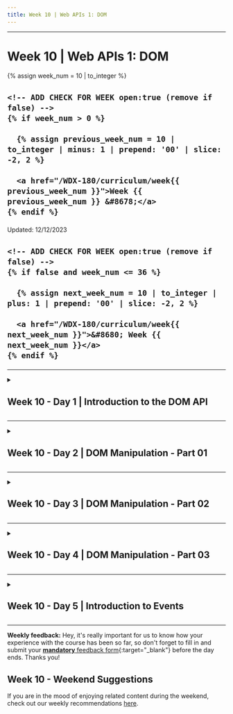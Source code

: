 ```yaml
---
title: Week 10 | Web APIs 1: DOM
---
```


<hr class="mb-0">

<h1 id="{{ Week 10-Web APIs 1: DOM | slugify }}">
  <span class="week-prefix">Week 10 |</span> Web APIs 1: DOM
</h1>

<div class="week-controls">

  {% assign week_num = 10 | to_integer %}

  <h2 class="week-controls__previous_week">

    <!-- ADD CHECK FOR WEEK open:true (remove if false) -->
    {% if week_num > 0 %}

      {% assign previous_week_num = 10 | to_integer | minus: 1 | prepend: '00' | slice: -2, 2 %}

      <a href="/WDX-180/curriculum/week{{ previous_week_num }}">Week {{ previous_week_num }} &#8678;</a>
    {% endif %}

  </h2>

  <span>Updated: 12/12/2023</span>

  <h2 class="week-controls__next_week">

    <!-- ADD CHECK FOR WEEK open:true (remove if false) -->
    {% if false and week_num <= 36 %}

      {% assign next_week_num = 10 | to_integer | plus: 1 | prepend: '00' | slice: -2, 2 %}

      <a href="/WDX-180/curriculum/week{{ next_week_num }}">&#8680; Week {{ next_week_num }}</a>
    {% endif %}

  </h2>

</div>

---

<!-- Week 10 - Day 1 | Introduction to the DOM API -->
<details markdown="1">
  <summary>
    <h2>
      <span class="summary-day">Week 10 - Day 1</span> | Introduction to the DOM API</h2>
  </summary>

### Schedule

  - [Study](#study-plan)
  - [Exercises](#exercises)
  - [Extra Resources](#extra-resources)

### Study Plan

  > "The making of good software takes time.
  > If you try to make it take less time, it will take more time."



  ![](./assets/HTML-to-DOM-Building.gif)

  - [Watch: **HTML vs DOM? Let’s debug them**](https://www.youtube.com/watch?v=J-02VNxE7lE){:target="_blank"} to understand the basic difference between these two very crucial concepts in Web Development and start building an intuition around the Document Object Model (DOM).
    - **Duration:** 5min
    - **Level:** Beginner

  - **Practice time!** Now that you know the difference between HTML and the DOM, and got a first test of working with the DOM using the `DevTools`, it's time to practice those skills and become comfortable with DOM manipulation.
    - Go through this [**document**](https://developer.chrome.com/docs/devtools/dom/){:target="_blank"} and stop at each section to practice the command or tool described in your browser.

  <!-- TODO: Integrate into the curriculum (as a Module?): https://github.com/GoogleChrome/developer.chrome.com/blob/main/site/en/docs/devtools/dom/index.md -->


  <!-- TODO: Convert interactive tutorial steps into progress steps -->



  <!-- TODO: Review + Add Practice -->


  - Watch lessons 1-7* from [**JavaScript DOM Manipulation Mastery: A Comprehensive Guide**](https://www.youtube.com/watch?v=BGkc6dKUZ84){:target="_blank"} and try to replicate as much as you can in your local environment.
    - **Duration:** 65min
    - **Level:** Intermediate

  _*up to `LESSON 8: DOM EVENT BASICS` section, around 01:04:46_

<!-- Summary -->

<!-- Exercises -->

<!-- Extra Resources -->

<!-- Sources and Attributions -->
  
</details>

<hr class="mt-1">

<!-- Week 10 - Day 2 | DOM Manipulation - Part 01 -->
<details markdown="1">
  <summary>
    <h2>
      <span class="summary-day">Week 10 - Day 2</span> | DOM Manipulation - Part 01</h2>
  </summary>

### Schedule

  - [Study](#study-plan-NN)
  - [Exercises](#exercises-NN)
  - [Extra Resources](#extra-resources-NN)

### Study Plan

  **Computer Science mini-lesson: What is "Arity"?**
  
  In computer science, `arity` is the number of arguments taken by a function:
  
  - A `nullary` function takes no arguments: `alert()`
  - A `unary` function takes one argument: `alert(1)`
  - A `binary` function takes two arguments: `alert(1,2)`
  - A `ternary` function takes three arguments: `alert(1,2,3)`
  - An `n-ary` function takes `n` arguments
  
  Source: [Wikipedia](https://en.wikipedia.org/wiki/Arity)

  ---



  [Read: **Document Object Model (DOM) Manipulation - Part 01**](../modules/javascript/web_apis/dom/manipulation/part-01/content/index.md){:target="_blank"}

### Summary

  With the examples above, you have a pretty good understanding of some basic methods that can help us manipulate HTML elements found in a webpage.

### Exercises

  **Simple Manipulation - Part 01**

  Copy the folder `curriculum/week10/exercises/simple_manipulation/` inside folder `user/week10/exercises/day02/` and complete all the challenges found inside the JavaScript file.

  **IMPORTANT:** Make sure to complete all the tasks found in the **daily Progress Sheet** and update the sheet accordingly. Once you've updated the sheet, don't forget to `commit` and `push`. The progress draft sheet for this day is: **/user/week10/progress/progress.draft.w10.d02.csv**

  You should **NEVER** update the `draft` sheets directly, but rather work on a copy of them according to the instructions [found here](../week01/resources/PROGRESS-WORKFLOW.md).


### Extra Resources

  _(Nothing here yet. Feel free to contribute if you've found some useful resources.)_

### Sources and Attributions

  **Content is based on the following sources:**

  - [30 Days Of JavaScript: Document Object Model(DOM)](https://github.com/in-tech-gration/30-Days-Of-JavaScript/blob/master/21_Day_DOM/21_day_dom.md){:target="_blank"} [(Permalink)](https://github.com/in-tech-gration/30-Days-Of-JavaScript/blob/55d8e3dbc0410d64c1dc3ea5915e015a7950cf2a/21_Day_DOM/21_day_dom.md){:target="_blank"}

  Don't forget to star this awesome [repo](https://github.com/Asabeneh/30-Days-Of-JavaScript){:target="_blank"}!
  
</details>

<hr class="mt-1">

<!-- Week 10 - Day 3 | DOM Manipulation - Part 02 -->
<details markdown="1">
  <summary>
    <h2>
      <span class="summary-day">Week 10 - Day 3</span> | DOM Manipulation - Part 02</h2>
  </summary>

### Schedule

  - [Study](#study-plan-NN)
  - [Exercises](#exercises-NN)
  - [Extra Resources](#extra-resources-NN)

### Study Plan

  [Read **Document Object Model (DOM) Manipulation - Part 02**](../modules/javascript/web_apis/dom/manipulation/part-02/content/index.md){:target="_blank"}

### Summary

  🌕 Now,  you are fully charged with a super power, you have completed the most important and challenging part of the challenge and in general JavaScript. You learned DOM and now you have the capability to build and develop applications. Now do some exercises for your brain and for your muscle.

### Exercises

  **Simple Manipulation - Part 02**

  In this exercise, we want you to copy the folder (`simple_manipulation/`) with the files you've submitted for the exercise from Part 01, and complete the task found below:

  > _(if you have not done the previous exercise, now is a good time to do so!)_



  1. Loop through the nodeList and get the text content of each paragraph
  2. Set a text content to paragraph the fourth paragraph,**_Fourth Paragraph_**
  3. Change stye of each paragraph using JavaScript(eg. color, background, border, font-size, font-family)
  4. Select all paragraphs and loop through each element and give the first and third paragraph a color of green, and the second and the fourth paragraph a red color
  5. Set text content, id and class to each paragraph

  **DOM Mini Project**

  Copy the folder `curriculum/week10/exercises/dom_mini_project/` inside folder `user/week10/exercises/day03/` and complete all the challenges found below. Apply all the styles and functionality using JavaScript only.

  1. The year color is changing every 1 second
  2. The date and time background color is changing every on seconds
  3. 'Done' challenges has background green
  4. 'Ongoing' challenges has background yellow
  5. 'Coming' challenges have background red

  The result should be as 

  ![Project 1](./assets/dom_mini_project_challenge.gif)

  **IMPORTANT:** Make sure to complete all the tasks found in the **daily Progress Sheet** and update the sheet accordingly. Once you've updated the sheet, don't forget to `commit` and `push`. The progress draft sheet for this day is: **/user/week10/progress/progress.draft.w10.d03.csv**

  You should **NEVER** update the `draft` sheets directly, but rather work on a copy of them according to the instructions [found here](../week01/resources/PROGRESS-WORKFLOW.md).


### Extra Resources

  _(Nothing here yet. Feel free to contribute if you've found some useful resources.)_

### Sources and Attributions

  **Content is based on the following sources:**

  - [30 Days Of JavaScript: Document Object Model(DOM)](https://github.com/in-tech-gration/30-Days-Of-JavaScript/blob/master/21_Day_DOM/21_day_dom.md){:target="_blank"} [(Permalink)](https://github.com/in-tech-gration/30-Days-Of-JavaScript/blob/55d8e3dbc0410d64c1dc3ea5915e015a7950cf2a/21_Day_DOM/21_day_dom.md){:target="_blank"}

  Don't forget to star this awesome [repo](https://github.com/Asabeneh/30-Days-Of-JavaScript){:target="_blank"}!
  
</details>

<hr class="mt-1">

<!-- Week 10 - Day 4 | DOM Manipulation - Part 03 -->
<details markdown="1">
  <summary>
    <h2>
      <span class="summary-day">Week 10 - Day 4</span> | DOM Manipulation - Part 03</h2>
  </summary>

### Schedule

  - [Study](#study-plan-NN)
  - [Exercises](#exercises-NN)
  - [Extra Resources](#extra-resources-NN)

### Study Plan

  [Read: **Document Object Model (DOM) Manipulation - Part 03**](../modules/javascript/web_apis/dom/manipulation/part-03/content/index.md){:target="_blank"}

### Summary

  Now, you know how to destroy a created DOM element when it is needed. You learned DOM and now you have the capability to build and develop applications. Now do some exercises for your brain and for your muscle.

### Exercises

  **Number Generator**

  Copy the folder `curriculum/week10/exercises/number_generator/` inside folder `user/week10/exercises/day04/` and compete all the challenges found below:

  - Inside the div container with class name `wrapper` on the HTML document, create **dynamically** 102 `div` container, each one containing a number from 0 to 101.
  - Append style to each number as described below:
    - Even numbers background is green
    - Odd numbers background is yellow
    - Prime numbers background is red

  The expected output should be as shown in the image below. 

  ![Number Generator](./assets/number_generators.png)

  **Countries List**

  Copy the folder `curriculum/week10/exercises/countries_list/` inside folder `user/week10/exercises/day04/` and use the countries array provided to display **dynamically** all countries as shown in the image below:

  ![World Countries List](./assets/countries_list.png)

  **Asabeneh's Challenge**

  Copy the folder `curriculum/week10/exercises/asabeneh_challenge/` inside folder `user/week10/exercises/day04/` and use the asabenehChallenges2020 array provided to display **dynamically** its content as show in the image below: 

  ![Challenge Information](./assets/dom_mini_project_challenge_info_day_2.3.gif)

  > Note: The drop down button has been created using [*details*](https://www.w3schools.com/tags/tag_details.asp){:target="_blank"} HTML element.



  **IMPORTANT:** Make sure to complete all the tasks found in the **daily Progress Sheet** and update the sheet accordingly. Once you've updated the sheet, don't forget to `commit` and `push`. The progress draft sheet for this day is: **/user/week10/progress/progress.draft.w10.d04.csv**

  You should **NEVER** update the `draft` sheets directly, but rather work on a copy of them according to the instructions [found here](../week01/resources/PROGRESS-WORKFLOW.md).


### Extra Resources

  _(Nothing here yet. Feel free to contribute if you've found some useful resources.)_

### Sources and Attributions

  **Content is based on the following sources:**

  - [30 Days Of JavaScript: Document Object Model(DOM)](https://github.com/in-tech-gration/30-Days-Of-JavaScript/blob/master/22_Day_Manipulating_DOM_object/22_day_manipulating_DOM_object.md){:target="_blank"} [(Permalink)](https://github.com/in-tech-gration/30-Days-Of-JavaScript/blob/55d8e3dbc0410d64c1dc3ea5915e015a7950cf2a/22_Day_Manipulating_DOM_object/22_day_manipulating_DOM_object.md){:target="_blank"}

  Don't forget to star this awesome [repo](https://github.com/Asabeneh/30-Days-Of-JavaScript){:target="_blank"}!
  
</details>

<hr class="mt-1">

<!-- Week 10 - Day 5 | Introduction to Events -->
<details markdown="1">
  <summary>
    <h2>
      <span class="summary-day">Week 10 - Day 5</span> | Introduction to Events</h2>
  </summary>

### Schedule

  - [Study](#study-plan)
  - [Exercises](#exercises)
  - [Extra Resources](#extra-resources)

### Study Plan

  <!-- TODO: Review + Add Practice -->


  - Watch lessons 8-9* from [**JavaScript DOM Manipulation Mastery: A Comprehensive Guide**](https://youtu.be/BGkc6dKUZ84?t=3887){:target="_blank"} and try to replicate as much as you can in your local environment.
    - **Duration:** 20min
    - **Level:** Intermediate

  _*Starting from `LESSON 8: DOM EVENT BASICS` around 01:04:46 up to the end of the video_

  ---



  - Now Let's use the `study-lenses` tool to study "Just enough DOM":

    - Sync your forked WDX-180 repo with the original repo
    - Download the changes locally by running: `git pull`
    - Run `npm run update:submodules`
    - `lenses2 curriculum/modules/javascript/denepo/inside-javascript/02-just-enough-dom`

<!-- Summary -->

<!-- Exercises -->

<!-- Extra Resources -->

<!-- Sources and Attributions -->
  
</details>


<hr class="mt-1">

**Weekly feedback:** Hey, it's really important for us to know how your experience with the course has been so far, so don't forget to fill in and submit your [**mandatory** feedback form](https://forms.gle/S6Zg3bbS2uuwsSZF9){:target="_blank"} before the day ends. Thanks you!

## Week 10 - Weekend Suggestions

If you are in the mood of enjoying related content during the weekend, check out our weekly recommendations [here](WEEKEND.md).